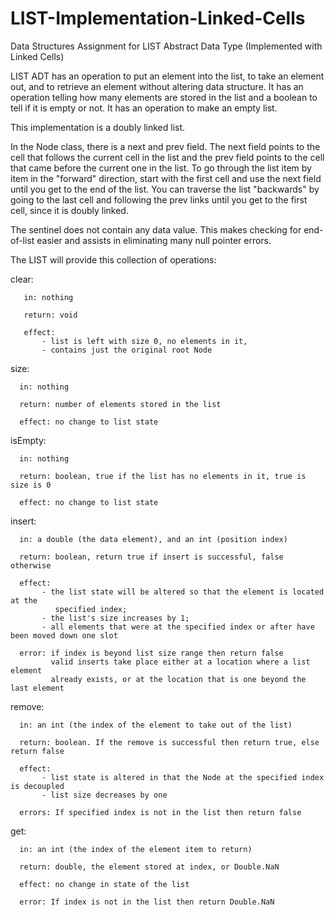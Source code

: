 # LIST-Implementation-Linked-Cells

Data Structures Assignment for LIST Abstract Data Type (Implemented with Linked Cells)

LIST ADT has an operation to put an element into the list, to take an element out, and to retrieve an element without altering data structure. It has an operation telling how many elements are stored in the list and a boolean to tell if it is empty or not. It has an operation to make an empty list.

This implementation is a doubly linked list.

In the Node class, there is a next and prev field. The next field points to the cell that follows the current cell in the list and the prev field points to the cell that came before the current one in the list. To go through the list item by item in the "forward" direction, start with the first cell and use the next field until you get to the end of the list. You can traverse the list "backwards" by going to the last cell and following the prev links until you get to the first cell, since it is doubly linked.

The sentinel does not contain any data value. This makes checking for end-of-list easier and assists in eliminating many null pointer errors.

The LIST will provide this collection of operations:

clear:

  ```
     in: nothing
     
     return: void
     
     effect: 
         - list is left with size 0, no elements in it,
         - contains just the original root Node
  ```            
size:
  ```
    in: nothing
    
    return: number of elements stored in the list
    
    effect: no change to list state
  ```
isEmpty:
  ```
    in: nothing
    
    return: boolean, true if the list has no elements in it, true is size is 0
    
    effect: no change to list state
  ```
insert:
  ```  
    in: a double (the data element), and an int (position index)
    
    return: boolean, return true if insert is successful, false otherwise
    
    effect: 
         - the list state will be altered so that the element is located at the
            specified index; 
         - the list's size increases by 1;
         - all elements that were at the specified index or after have been moved down one slot
            
    error: if index is beyond list size range then return false
           valid inserts take place either at a location where a list element
           already exists, or at the location that is one beyond the last element
  ```
remove:
  ```
    in: an int (the index of the element to take out of the list)
    
    return: boolean. If the remove is successful then return true, else return false
    
    effect: 
         - list state is altered in that the Node at the specified index is decoupled
         - list size decreases by one
            
    errors: If specified index is not in the list then return false
  ```
get:
  ```
    in: an int (the index of the element item to return)
    
    return: double, the element stored at index, or Double.NaN
    
    effect: no change in state of the list
    
    error: If index is not in the list then return Double.NaN
  ```
